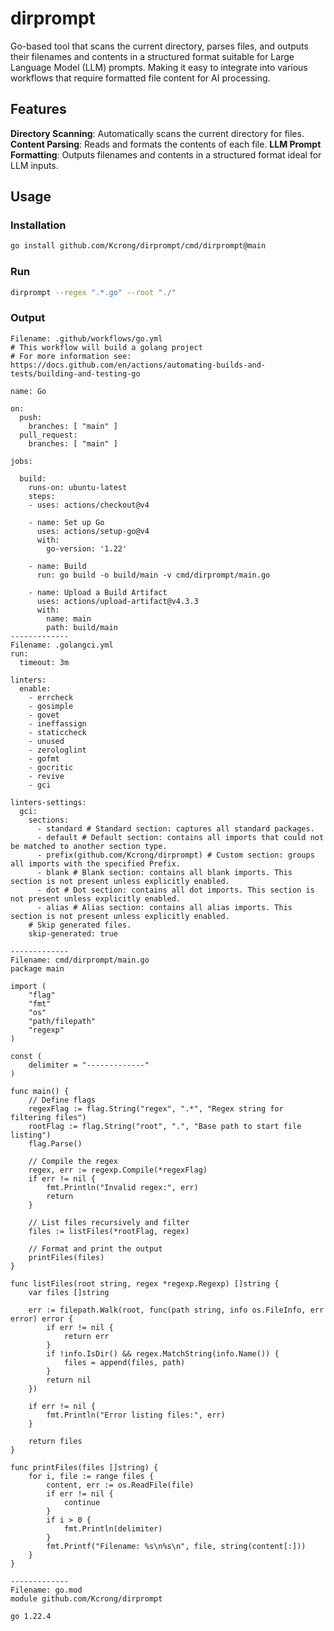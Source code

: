 # dirprompt
Go-based tool that scans the current directory, parses files, and outputs their filenames and contents in a structured format suitable for Large Language Model (LLM) prompts. Making it easy to integrate into various workflows that require formatted file content for AI processing.

## Features
**Directory Scanning**: Automatically scans the current directory for files.
**Content Parsing**: Reads and formats the contents of each file.
**LLM Prompt Formatting**: Outputs filenames and contents in a structured format ideal for LLM inputs.

## Usage
### Installation
```bash
go install github.com/Kcrong/dirprompt/cmd/dirprompt@main
```

### Run
```bash
dirprompt --regex ".*.go" --root "./"
```

### Output
```text
Filename: .github/workflows/go.yml
# This workflow will build a golang project
# For more information see: https://docs.github.com/en/actions/automating-builds-and-tests/building-and-testing-go

name: Go

on:
  push:
    branches: [ "main" ]
  pull_request:
    branches: [ "main" ]

jobs:

  build:
    runs-on: ubuntu-latest
    steps:
    - uses: actions/checkout@v4

    - name: Set up Go
      uses: actions/setup-go@v4
      with:
        go-version: '1.22'

    - name: Build
      run: go build -o build/main -v cmd/dirprompt/main.go

    - name: Upload a Build Artifact
      uses: actions/upload-artifact@v4.3.3
      with:
        name: main
        path: build/main
-------------
Filename: .golangci.yml
run:
  timeout: 3m

linters:
  enable:
    - errcheck
    - gosimple
    - govet
    - ineffassign
    - staticcheck
    - unused
    - zerologlint
    - gofmt
    - gocritic
    - revive
    - gci

linters-settings:
  gci:
    sections:
      - standard # Standard section: captures all standard packages.
      - default # Default section: contains all imports that could not be matched to another section type.
      - prefix(github.com/Kcrong/dirprompt) # Custom section: groups all imports with the specified Prefix.
      - blank # Blank section: contains all blank imports. This section is not present unless explicitly enabled.
      - dot # Dot section: contains all dot imports. This section is not present unless explicitly enabled.
      - alias # Alias section: contains all alias imports. This section is not present unless explicitly enabled.
    # Skip generated files.
    skip-generated: true

-------------
Filename: cmd/dirprompt/main.go
package main

import (
	"flag"
	"fmt"
	"os"
	"path/filepath"
	"regexp"
)

const (
	delimiter = "-------------"
)

func main() {
	// Define flags
	regexFlag := flag.String("regex", ".*", "Regex string for filtering files")
	rootFlag := flag.String("root", ".", "Base path to start file listing")
	flag.Parse()

	// Compile the regex
	regex, err := regexp.Compile(*regexFlag)
	if err != nil {
		fmt.Println("Invalid regex:", err)
		return
	}

	// List files recursively and filter
	files := listFiles(*rootFlag, regex)

	// Format and print the output
	printFiles(files)
}

func listFiles(root string, regex *regexp.Regexp) []string {
	var files []string

	err := filepath.Walk(root, func(path string, info os.FileInfo, err error) error {
		if err != nil {
			return err
		}
		if !info.IsDir() && regex.MatchString(info.Name()) {
			files = append(files, path)
		}
		return nil
	})

	if err != nil {
		fmt.Println("Error listing files:", err)
	}

	return files
}

func printFiles(files []string) {
	for i, file := range files {
		content, err := os.ReadFile(file)
		if err != nil {
			continue
		}
		if i > 0 {
			fmt.Println(delimiter)
		}
		fmt.Printf("Filename: %s\n%s\n", file, string(content[:]))
	}
}

-------------
Filename: go.mod
module github.com/Kcrong/dirprompt

go 1.22.4
```
